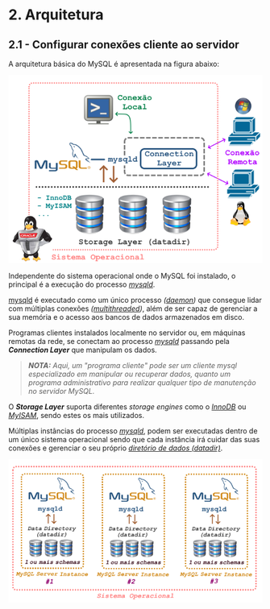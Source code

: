 # 2. Arquitetura

## 2.1 - Configurar conexões cliente ao servidor

A arquitetura básica do MySQL é apresentada na figura abaixo:

![alt_text](/imgs/mysql-arch-1.png "Arquitetura - 1")

Independente do sistema operacional onde o MySQL foi instalado, o principal é a execução do processo _[mysqld](https://dev.mysql.com/doc/refman/8.0/en/mysqld.html)_.

[mysqld](https://dev.mysql.com/doc/refman/8.0/en/mysqld.html) é executado como um único processo _([daemon](https://pt.wikipedia.org/wiki/Daemon_(computa%C3%A7%C3%A3o)))_ que consegue lidar com múltiplas conexões _([multithreaded](https://en.wikipedia.org/wiki/Multithreading_(computer_architecture)))_, além de ser capaz de gerenciar a sua memória e o acesso aos bancos de dados armazenados em disco.

Programas clientes instalados localmente no servidor ou, em máquinas remotas da rede, se conectam ao processo _[mysqld](https://dev.mysql.com/doc/refman/8.0/en/mysqld.html)_ passando pela **_Connection Layer_** que manipulam os dados.

>_**__NOTA:__** Aqui, um "programa cliente" pode ser um cliente mysql especializado em manipular ou recuperar dados, quanto um programa administrativo para realizar qualquer tipo de manutenção no servidor MySQL._

O **_Storage Layer_** suporta diferentes _storage engines_ como o _[InnoDB](https://pt.wikipedia.org/wiki/InnoDB)_ ou _[MyISAM](https://pt.wikipedia.org/wiki/MyISAM)_, sendo estes os mais utilizados.

Múltiplas instâncias do processo _[mysqld](https://dev.mysql.com/doc/refman/8.0/en/mysqld.html)_, podem ser executadas dentro de um único sistema operacional sendo que cada instância irá cuidar das suas conexões e gerenciar o seu próprio _[diretório de dados (datadir)](https://dev.mysql.com/doc/refman/8.0/en/data-directory.html)_.

![alt_text](/imgs/mysql-arch-2.png "Arquitetura - 2")